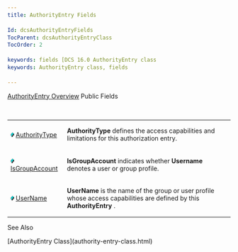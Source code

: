 ```yaml
---
title: AuthorityEntry Fields

Id: dcsAuthorityEntryFields
TocParent: dcsAuthorityEntryClass
TocOrder: 2

keywords: fields [DCS 16.0 AuthorityEntry class
keywords: AuthorityEntry class, fields

---
```


[AuthorityEntry Overview](authority-entry-class.html) 
Public Fields

<br />

<table class="dtTABLE" id="Table5" x-use-null-cells="x-use-null-cells" style="border-spacing: 0px" cellspacing="0">
          <colgroup span="1">
            <col span="1" style="WIDTH: 20%" />
            <col span="1" style="WIDTH: 70%" />
          </colgroup>
          <tr>
            <td colspan="1" rowspan="1">

<img style="WIDTH: 8px; HEIGHT: 11px" height="11" src="images/field.bmp" width="8" border="0" x-maintain-ratio="TRUE" /> [ AuthorityType](authority-entry-class-authority-type-field.html) 
</td>
            <td colspan="1" rowspan="1">

**AuthorityType** defines the access capabilities and limitations for this authorization entry.
</td>
          </tr>
          <tr>
            <td colspan="1" rowspan="1">

<img style="WIDTH: 8px; HEIGHT: 11px" height="11" src="images/field.bmp" width="8" border="0" x-maintain-ratio="TRUE" /> [ IsGroupAccount](authority-entry-class-username-field.html) 
</td>
            <td colspan="1" rowspan="1">

**IsGroupAccount** indicates whether **Username** denotes a user or group profile.
</td>
          </tr>
          <tr>
            <td colspan="1" rowspan="1">

<img height="11" src="images/field.bmp" width="8" border="0" x-maintain-ratio="TRUE" /> [UserName](authority-entry-class-username-field.html) 
</td>
            <td colspan="1" rowspan="1">

**UserName** is the name of the group or user profile whose access capabilities are defined by this **AuthorityEntry** .
</td>
          </tr>
</table>

See Also

<dl />
      [AuthorityEntry Class](authority-entry-class.html)


